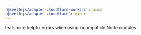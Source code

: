 ```yaml
---
'@sveltejs/adapter-cloudflare-workers': minor
'@sveltejs/adapter-cloudflare': minor
---
```


feat: more helpful errors when using incompatible Node modules
